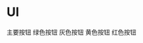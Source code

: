 <!--
 * @Author: hly
 * @Date: 2022-08-16 15:57:29
 * @LastEditors: hly
 * @LastEditTime: 2022-08-16 16:51:57
 * @Description:
-->
# UI

<div style="margin-bottom:20px;">
    <SButton color="blue">主要按钮</SButton>
    <SButton color="green">绿色按钮</SButton>
    <SButton color="gray">灰色按钮</SButton>
    <SButton color="yellow">黄色按钮</SButton>
    <SButton color="red">红色按钮</SButton>
  </div>
